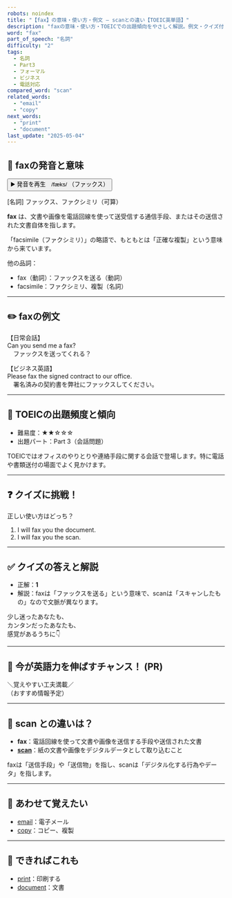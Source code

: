 ```yaml
---
robots: noindex
title: "【fax】の意味・使い方・例文 ― scanとの違い【TOEIC英単語】"
description: "faxの意味・使い方・TOEICでの出題傾向をやさしく解説。例文・クイズ付きでscanとの違いもわかりやすく学べます。"
word: "fax"
part_of_speech: "名詞"
difficulty: "2"
tags:
  - 名詞
  - Part3
  - フォーマル
  - ビジネス
  - 電話対応
compared_word: "scan"
related_words:
  - "email"
  - "copy"
next_words:
  - "print"
  - "document"
last_update: "2025-05-04"
---
```


## 🔰 faxの発音と意味

<button class="play-audio" onclick="playTTS('fax')">
  <span class="play-audio-main">
    ▶️ 発音を再生　/fæks/
  </span>
  <span class="play-audio-sub">
    （ファックス）
  </span>
</button>

[名詞] ファックス、ファクシミリ（可算）

**fax** は、文書や画像を電話回線を使って送受信する通信手段、またはその送信された文書自体を指します。

「facsimile（ファクシミリ）」の略語で、もともとは「正確な複製」という意味から来ています。

他の品詞：  
- fax（動詞）：ファックスを送る（動詞）
- facsimile：ファクシミリ、複製（名詞）

---

## ✏️ faxの例文

【日常会話】  
Can you send me a fax?  
　ファックスを送ってくれる？

【ビジネス英語】  
Please fax the signed contract to our office.  
　署名済みの契約書を弊社にファックスしてください。

---

## 🎯 TOEICの出題頻度と傾向

- 難易度：★★☆☆☆
- 出題パート：Part 3（会話問題）

TOEICではオフィスのやりとりや連絡手段に関する会話で登場します。特に電話や書類送付の場面でよく見かけます。

---

## ❓ クイズに挑戦！

正しい使い方はどっち？

1. I will fax you the document.
2. I will fax you the scan.

---

## ✅ クイズの答えと解説

- 正解：**1**
- 解説：faxは「ファックスを送る」という意味で、scanは「スキャンしたもの」なので文脈が異なります。

少し迷ったあなたも、  
カンタンだったあなたも、  
感覚があるうちに👇️

---

## 🚀 今が英語力を伸ばすチャンス！ (PR)

<div class="info-center">
＼覚えやすい工夫満載／<br>  
（おすすめ情報予定）
</div>

---

## 🤔  scan との違いは？

- **fax**：電話回線を使って文書や画像を送信する手段や送信された文書
- **[scan](/scan)**：紙の文書や画像をデジタルデータとして取り込むこと

faxは「送信手段」や「送信物」を指し、scanは「デジタル化する行為やデータ」を指します。

---

## 🧩 あわせて覚えたい

- [email](/email)：電子メール
- [copy](/copy)：コピー、複製

---

## 📖 できればこれも

- [print](/print)：印刷する
- [document](/document)：文書

<!-- cvid: aid25_bid29 -->
